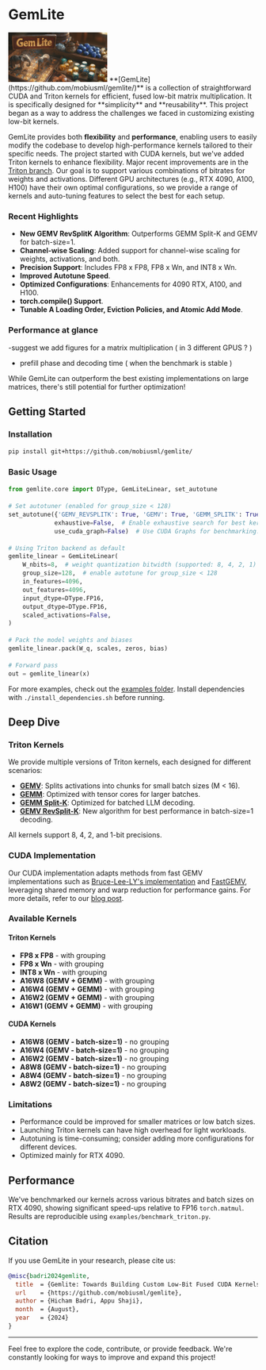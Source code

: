 # GemLite

<img src="images/gemlite%20banner.png" alt="GemLite Logo" width="200">
**[GemLite](https://github.com/mobiusml/gemlite/)** is a collection of straightforward CUDA and Triton kernels for efficient, fused low-bit matrix multiplication. It is specifically designed for **simplicity** and **reusability**. This project began as a way to address the challenges we faced in customizing existing low-bit kernels.

GemLite provides both **flexibility** and **performance**, enabling users to easily modify the codebase to develop high-performance kernels tailored to their specific needs. The project started with CUDA kernels, but we've added Triton kernels to enhance flexibility. Major recent improvements are in the [Triton branch](https://github.com/appoose/gemlite/tree/master/gemlite/triton_kernels). Our goal is to support various combinations of bitrates for weights and activations. Different GPU architectures (e.g., RTX 4090, A100, H100) have their own optimal configurations, so we provide a range of kernels and auto-tuning features to select the best for each setup.

### Recent Highlights

- **New GEMV RevSplitK Algorithm**: Outperforms GEMM Split-K and GEMV for batch-size=1.
- **Channel-wise Scaling**: Added support for channel-wise scaling for weights, activations, and both.
- **Precision Support**: Includes FP8 x FP8, FP8 x Wn, and INT8 x Wn.
- **Improved Autotune Speed**.
- **Optimized Configurations**: Enhancements for 4090 RTX, A100, and H100.
- **torch.compile() Support**.
- **Tunable A Loading Order, Eviction Policies, and Atomic Add Mode**.

### Performance at glance ### 
-suggest we add figures for a matrix multiplication ( in 3  different GPUS ? )
- prefill phase and decoding time ( when the benchmark is stable )

While GemLite can outperform the best existing implementations on large matrices, there's still potential for further optimization!

## Getting Started

### Installation

```sh
pip install git+https://github.com/mobiusml/gemlite/
```

### Basic Usage

```python
from gemlite.core import DType, GemLiteLinear, set_autotune

# Set autotuner (enabled for group_size < 128)
set_autotune({'GEMV_REVSPLITK': True, 'GEMV': True, 'GEMM_SPLITK': True, 'GEMM': True},
             exhaustive=False,  # Enable exhaustive search for best kernel.
             use_cuda_graph=False)  # Use CUDA Graphs for benchmarking.

# Using Triton backend as default
gemlite_linear = GemLiteLinear(
    W_nbits=8,  # weight quantization bitwidth (supported: 8, 4, 2, 1)
    group_size=128,  # enable autotune for group_size < 128
    in_features=4096,
    out_features=4096,
    input_dtype=DType.FP16,
    output_dtype=DType.FP16,
    scaled_activations=False,
)

# Pack the model weights and biases
gemlite_linear.pack(W_q, scales, zeros, bias)

# Forward pass
out = gemlite_linear(x)
```

For more examples, check out the [examples folder](https://github.com/mobiusml/gemlite/tree/master/examples). Install dependencies with `./install_dependencies.sh` before running.

## Deep Dive

### Triton Kernels

We provide multiple versions of Triton kernels, each designed for different scenarios:

- **[GEMV](https://github.com/mobiusml/gemlite/blob/master/gemlite/triton_kernels/gemv_A16fWnO16f_int32packing.py)**: Splits activations into chunks for small batch sizes (M < 16).
- **[GEMM](https://github.com/mobiusml/gemlite/blob/master/gemlite/triton_kernels/gemm_A16fWnO16f_int32packing.py)**: Optimized with tensor cores for larger batches.
- **[GEMM Split-K](https://github.com/mobiusml/gemlite/blob/master/gemlite/triton_kernels/gemm_splitK_A16fWnO16f_int32packing.py)**: Optimized for batched LLM decoding.
- **[GEMV RevSplit-K](https://github.com/mobiusml/gemlite/blob/master/gemlite/triton_kernels/gemv_revsplitK_A16fWnO16f_int32packing.py)**: New algorithm for best performance in batch-size=1 decoding.

All kernels support 8, 4, 2, and 1-bit precisions.

### CUDA Implementation

Our CUDA implementation adapts methods from fast GEMV implementations such as [Bruce-Lee-LY's implementation](https://github.com/Bruce-Lee-LY/cuda_hgemv) and [FastGEMV](https://github.com/wangsiping97/FastGEMV), leveraging shared memory and warp reduction for performance gains. For more details, refer to our [blog post](https://mobiusml.github.io/gemlite_blogpost/).

### Available Kernels

#### Triton Kernels

- **FP8 x FP8** - with grouping
- **FP8 x Wn** - with grouping
- **INT8 x Wn** - with grouping
- **A16W8 (GEMV + GEMM)** - with grouping
- **A16W4 (GEMV + GEMM)** - with grouping
- **A16W2 (GEMV + GEMM)** - with grouping
- **A16W1 (GEMV + GEMM)** - with grouping

#### CUDA Kernels

- **A16W8 (GEMV - batch-size=1)** - no grouping
- **A16W4 (GEMV - batch-size=1)** - no grouping
- **A16W2 (GEMV - batch-size=1)** - no grouping
- **A8W8 (GEMV - batch-size=1)** - no grouping
- **A8W4 (GEMV - batch-size=1)** - no grouping
- **A8W2 (GEMV - batch-size=1)** - no grouping

### Limitations

- Performance could be improved for smaller matrices or low batch sizes.
- Launching Triton kernels can have high overhead for light workloads.
- Autotuning is time-consuming; consider adding more configurations for different devices.
- Optimized mainly for RTX 4090.

## Performance

We've benchmarked our kernels across various bitrates and batch sizes on RTX 4090, showing significant speed-ups relative to FP16 `torch.matmul`. Results are reproducible using `examples/benchmark_triton.py`.

## Citation

If you use GemLite in your research, please cite us:

```bibtex
@misc{badri2024gemlite,
  title  = {Gemlite: Towards Building Custom Low-Bit Fused CUDA Kernels},
  url    = {https://github.com/mobiusml/gemlite},
  author = {Hicham Badri, Appu Shaji},
  month  = {August},
  year   = {2024}
}
```

---

Feel free to explore the code, contribute, or provide feedback. We're constantly looking for ways to improve and expand this project!

